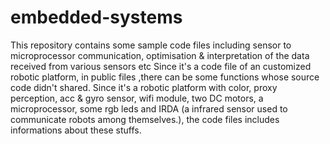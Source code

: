 # embedded-systems
This repository contains some sample code files including sensor to microprocessor communication,  optimisation & interpretation of the data received from various sensors etc
Since it's a code file of an customized robotic platform, in public files ,there can be some functions  whose source code didn't shared. 
Since it's a robotic platform with color, proxy perception, acc & gyro sensor, wifi module, two DC motors, a microprocessor, some rgb leds and IRDA (a infrared sensor used to communicate robots among themselves.), the code files includes informations about these stuffs. 
